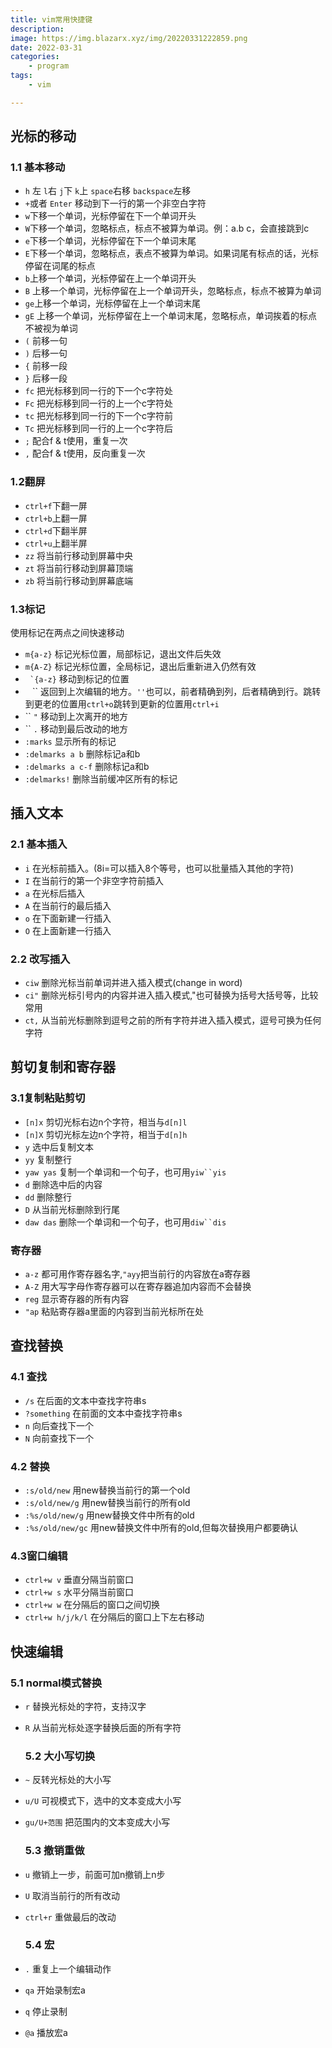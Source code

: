 ```yaml
---
title: vim常用快捷键
description:  
image: https://img.blazarx.xyz/img/20220331222859.png
date: 2022-03-31
categories:
    - program
tags:
    - vim

---
```


## 光标的移动

### 1.1 基本移动

- `h` 左 `l`右 `j`下 `k`上 `space`右移 `backspace`左移
- `+`或者 `Enter` 移动到下一行的第一个非空白字符
- `w`下移一个单词，光标停留在下一个单词开头
- `W`下移一个单词，忽略标点，标点不被算为单词。例：a.b c，会直接跳到c
- `e`下移一个单词，光标停留在下一个单词末尾
- `E`下移一个单词，忽略标点，表点不被算为单词。如果词尾有标点的话，光标停留在词尾的标点
- `b`上移一个单词，光标停留在上一个单词开头
- `B` 上移一个单词，光标停留在上一个单词开头，忽略标点，标点不被算为单词
- `ge`上移一个单词，光标停留在上一个单词末尾
- `gE` 上移一个单词，光标停留在上一个单词末尾，忽略标点，单词挨着的标点不被视为单词
- `(` 前移一句
- `)` 后移一句
- `{` 前移一段
- `}` 后移一段
- `fc` 把光标移到同一行的下一个c字符处
- `Fc` 把光标移到同一行的上一个c字符处
- `tc` 把光标移到同一行的下一个c字符前
- `Tc` 把光标移到同一行的上一个c字符后
- `;` 配合f & t使用，重复一次
- `,` 配合f & t使用，反向重复一次

### 1.2翻屏

- `ctrl+f`下翻一屏
- `ctrl+b`上翻一屏
- `ctrl+d`下翻半屏
- `ctrl+u`上翻半屏
- `zz` 将当前行移动到屏幕中央
- `zt` 将当前行移动到屏幕顶端
- `zb` 将当前行移动到屏幕底端

### 1.3标记

使用标记在两点之间快速移动

- `m{a-z}` 标记光标位置，局部标记，退出文件后失效
- `m{A-Z}` 标记光标位置，全局标记，退出后重新进入仍然有效
- `` `{a-z}`` 移动到标记的位置
- `` `` `` 返回到上次编辑的地方。`''`也可以，前者精确到列，后者精确到行。跳转到更老的位置用`ctrl+o`跳转到更新的位置用`ctrl+i`
- `` `"` 移动到上次离开的地方
- `` `.` 移动到最后改动的地方
- `:marks` 显示所有的标记
- `:delmarks a b` 删除标记a和b
- `:delmarks a c-f` 删除标记a和b
- `:delmarks!` 删除当前缓冲区所有的标记

## 插入文本

### 2.1 基本插入

- `i` 在光标前插入。(8i=<esc>可以插入8个等号，也可以批量插入其他的字符)
- `I` 在当前行的第一个非空字符前插入
- `a` 在光标后插入
- `A` 在当前行的最后插入
- `o` 在下面新建一行插入
- `O` 在上面新建一行插入

### 2.2 改写插入

- `ciw` 删除光标当前单词并进入插入模式(change in word)
- `ci"` 删除光标引号内的内容并进入插入模式,"也可替换为括号大括号等，比较常用
- `ct,` 从当前光标删除到逗号之前的所有字符并进入插入模式，逗号可换为任何字符

## 剪切复制和寄存器

### 3.1复制粘贴剪切

- `[n]x` 剪切光标右边n个字符，相当与`d[n]l`
- `[n]X` 剪切光标左边n个字符，相当于`d[n]h`
- `y` 选中后复制文本
- `yy` 复制整行
- `yaw yas` 复制一个单词和一个句子，也可用`yiw``yis` 
- `d` 删除选中后的内容
- `dd` 删除整行
- `D` 从当前光标删除到行尾
- `daw das` 删除一个单词和一个句子，也可用`diw``dis` 

### 寄存器

- `a-z` 都可用作寄存器名字,`"ayy`把当前行的内容放在a寄存器
- `A-Z` 用大写字母作寄存器可以在寄存器追加内容而不会替换
- `reg` 显示寄存器的所有内容
- `"ap` 粘贴寄存器a里面的内容到当前光标所在处

## 查找替换

### 4.1 查找

- `/s` 在后面的文本中查找字符串s
- `?something` 在前面的文本中查找字符串s
- `n` 向后查找下一个
- `N` 向前查找下一个

### 4.2 替换

- `:s/old/new` 用new替换当前行的第一个old
- `:s/old/new/g` 用new替换当前行的所有old
- `:%s/old/new/g` 用new替换文件中所有的old
- `:%s/old/new/gc` 用new替换文件中所有的old,但每次替换用户都要确认

### 4.3窗口编辑

- `ctrl+w v` 垂直分隔当前窗口
- `ctrl+w s` 水平分隔当前窗口
- `ctrl+w w` 在分隔后的窗口之间切换
- `ctrl+w h/j/k/l` 在分隔后的窗口上下左右移动

## 快速编辑

### 5.1 normal模式替换

- `r` 替换光标处的字符，支持汉字

- `R` 从当前光标处逐字替换后面的所有字符
  
  ### 5.2 大小写切换

- `~` 反转光标处的大小写

- `u/U` 可视模式下，选中的文本变成大小写

- `gu/U+范围` 把范围内的文本变成大小写
  
  ### 5.3 撤销重做

- `u` 撤销上一步，前面可加n撤销上n步

- `U` 取消当前行的所有改动

- `ctrl+r` 重做最后的改动
  
  ### 5.4 宏

- `.` 重复上一个编辑动作

- `qa` 开始录制宏a

- `q` 停止录制

- `@a` 播放宏a